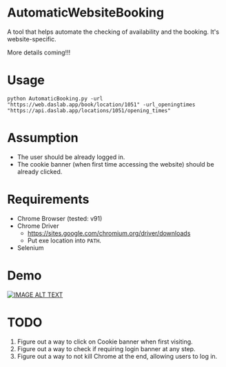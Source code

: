 # AutomaticWebsiteBooking
A tool that helps automate the checking of availability and the booking. It's website-specific.

More details coming!!!

# Usage

```
python AutomaticBooking.py -url "https://web.daslab.app/book/location/1051" -url_openingtimes "https://api.daslab.app/locations/1051/opening_times"
```

# Assumption

+ The user should be already logged in.
+ The cookie banner (when first time accessing the website) should be already clicked.

# Requirements

+ Chrome Browser (tested: v91)
+ Chrome Driver
  + https://sites.google.com/chromium.org/driver/downloads
  + Put exe location into `PATH`.
+ Selenium

# Demo

[![IMAGE ALT TEXT](http://img.youtube.com/vi/Q7rMhvYnFsU/0.jpg)](https://www.youtube.com/watch?v=Q7rMhvYnFsU "Automate booking in Chrome with Python and Selenium")

# TODO

1. Figure out a way to click on Cookie banner when first visiting.
2. Figure out a way to check if requiring login banner at any step.
3. Figure out a way to not kill Chrome at the end, allowing users to log in.

